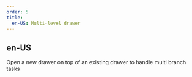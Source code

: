 ```yaml
---
order: 5
title:
  en-US: Multi-level drawer
---
```

## en-US

Open a new drawer on top of an existing drawer to handle multi branch tasks

